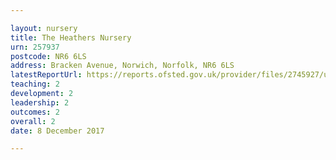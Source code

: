 ```yaml
---

layout: nursery
title: The Heathers Nursery
urn: 257937
postcode: NR6 6LS
address: Bracken Avenue, Norwich, Norfolk, NR6 6LS
latestReportUrl: https://reports.ofsted.gov.uk/provider/files/2745927/urn/257937.pdf
teaching: 2
development: 2
leadership: 2
outcomes: 2
overall: 2
date: 8 December 2017

---
```

